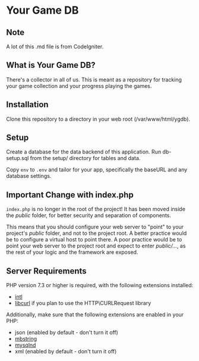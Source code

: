 # Your Game DB

## Note
A lot of this .md file is from CodeIgniter.


## What is Your Game DB?

There's a collector in all of us. This is meant as a repository for tracking your game collection and your progress playing the games.

## Installation

Clone this repository to a directory in your web root (/var/www/html/ygdb).

## Setup

Create a database for the data backend of this application. Run db-setup.sql from the setup/ directory for tables and data.

Copy `env` to `.env` and tailor for your app, specifically the baseURL and any database settings.

## Important Change with index.php

`index.php` is no longer in the root of the project! It has been moved inside the *public* folder,
for better security and separation of components.

This means that you should configure your web server to "point" to your project's *public* folder, and
not to the project root. A better practice would be to configure a virtual host to point there. A poor practice would be to point your web server to the project root and expect to enter *public/...*, as the rest of your logic and the
framework are exposed.

## Server Requirements

PHP version 7.3 or higher is required, with the following extensions installed:

- [intl](http://php.net/manual/en/intl.requirements.php)
- [libcurl](http://php.net/manual/en/curl.requirements.php) if you plan to use the HTTP\CURLRequest library

Additionally, make sure that the following extensions are enabled in your PHP:

- json (enabled by default - don't turn it off)
- [mbstring](http://php.net/manual/en/mbstring.installation.php)
- [mysqlnd](http://php.net/manual/en/mysqlnd.install.php)
- xml (enabled by default - don't turn it off)
